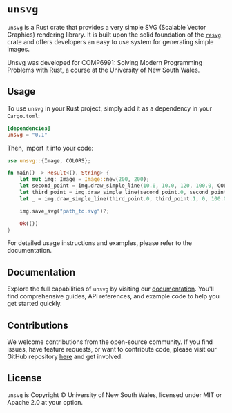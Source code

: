 # `unsvg`

`unsvg` is a Rust crate that provides a very simple SVG (Scalable Vector
Graphics) rendering library. It is built upon the solid foundation of the
[`resvg`](https://github.com/RazrFalcon/resvg) crate and offers developers an
easy to use system for generating simple images.

Unsvg was developed for COMP6991: Solving Modern Programming Problems with Rust,
a course at the University of New South Wales.


## Usage

To use `unsvg` in your Rust project, simply add it as a dependency in your
`Cargo.toml`:

```toml
[dependencies]
unsvg = "0.1"
```

Then, import it into your code:

```rust
use unsvg::{Image, COLORS};

fn main() -> Result<(), String> {
    let mut img: Image = Image::new(200, 200);
    let second_point = img.draw_simple_line(10.0, 10.0, 120, 100.0, COLORS[1])?;
    let third_point = img.draw_simple_line(second_point.0, second_point.1, 240, 100.0, COLORS[2])?;
    let _ = img.draw_simple_line(third_point.0, third_point.1, 0, 100.0, COLORS[3])?;

    img.save_svg("path_to.svg")?;

    Ok(())
}
```

For detailed usage instructions and examples, please refer to the documentation.

## Documentation

Explore the full capabilities of `unsvg` by visiting our
[documentation](https://docs.rs/unsvg/latest/unsvg/). You'll find comprehensive
guides, API references, and example code to help you get started quickly.

## Contributions

We welcome contributions from the open-source community. If you find issues,
have feature requests, or want to contribute code, please visit our GitHub
repository [here](https://github.com/COMP6991UNSW/unsvg) and get involved.

## License

`unsvg` is Copyright © University of New South Wales, licensed under MIT or Apache 2.0
at your option.
